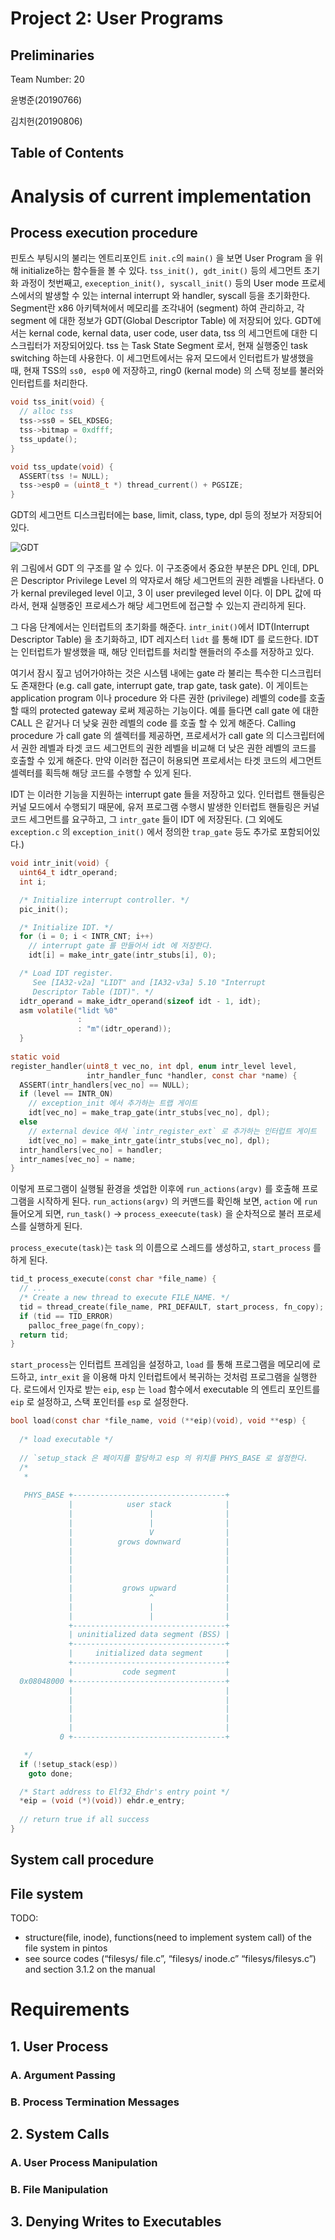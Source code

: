 # Project 2: User Programs

## Preliminaries

Team Number: 20

윤병준(20190766)

김치헌(20190806)

## Table of Contents

# Analysis of current implementation

## Process execution procedure
핀토스 부팅시의 불리는 엔트리포인트 `init.c`의 `main()` 을 보면 User Program 을 위해 initialize하는
함수들을 볼 수 있다. `tss_init(), gdt_init()` 등의 세그먼트 초기화 과정이 첫번째고, `exeception_init(),
syscall_init()` 등의 User mode 프로세스에서의 발생할 수 있는 internal interrupt 와 handler,
syscall 등을 초기화한다. Segment란 x86 아키텍쳐에서 메모리를 조각내어 (segment) 하여 관리하고, 각 segment 에 대한 정보가
GDT(Global Descriptor Table) 에 저장되어 있다. GDT에서는 kernal code, kernal data, user code, user data,
tss 의 세그먼트에 대한 디스크립터가 저장되어있다. tss 는 Task State Segment 로서, 현재 실행중인 task switching 하는데 사용한다.
이 세그먼트에서는 유저 모드에서 인터럽트가 발생했을 때, 현재 TSS의 `ss0, esp0` 에 저장하고, ring0 (kernal mode) 의
스택 정보를 불러와 인터럽트를 처리한다.

```c
void tss_init(void) {
  // alloc tss 
  tss->ss0 = SEL_KDSEG;
  tss->bitmap = 0xdfff;
  tss_update();
}

void tss_update(void) {
  ASSERT(tss != NULL);
  tss->esp0 = (uint8_t *) thread_current() + PGSIZE;
}
```

GDT의 세그먼트 디스크립터에는 base, limit, class, type, dpl 등의 정보가 저장되어있다.

![GDT](./asset/p2_seg_desc.png)

위 그림에서 GDT 의 구조를 알 수 있다. 이 구조중에서 중요한 부분은 DPL 인데, DPL 은 Descriptor Privilege Level 의 약자로서
해당 세그먼트의 권한 레벨을 나타낸다. 0 가 kernal previleged level 이고, 3 이 user previleged level 이다. 이 DPL
값에 따라서, 현재 실행중인 프로세스가 해당 세그먼트에 접근할 수 있는지 관리하게 된다.

그 다음 단계에서는 인터럽트의 초기화를 해준다. `intr_init()`에서 IDT(Interrupt Descriptor Table) 을 초기화하고,
IDT 레지스터 `lidt` 를 통해 IDT 를 로드한다. IDT 는 인터럽트가 발생했을 때, 해당 인터럽트를 처리할 핸들러의 주소를 저장하고 있다.

여기서 잠시 짚고 넘어가야하는 것은 시스템 내에는 gate 라 불리는 특수한 디스크립터도 존재한다 (e.g. call gate, interrupt gate,
trap gate, task gate). 이 게이트는 application program 이나 procedure 와 다른 권한 (privilege) 레벨의
code를 호출할 때의 protected gateway 로써 제공하는 기능이다. 예를 들다면 call gate 에 대한 CALL 은
같거나 더 낮읒 권한 레벨의 code 를 호출 할 수 있게 해준다. Calling procedure 가 call gate 의 셀렉터를 제공하면,
프로세서가 call gate 의 디스크립터에서 권한 레벨과 타겟 코드 세그먼트의 권한 레벨을 비교해 더 낮은 권한 레벨의 코드를 호출할 수 있게 해준다.
만약 이러한 접근이 허용되면 프로세서는 타겟 코드의 세그먼트 셀렉터를 획득해 해당 코드를 수행할 수 있게 된다.

IDT 는 이러한 기능을 지원하는 interrupt gate 들을 저장하고 있다. 인터럽트 핸들링은 커널 모드에서 수행되기 때문에,
유저 프로그램 수행시 발생한 인터럽트 핸들링은 커널 코드 세그먼트를 요구하고, 그 `intr_gate` 들이 IDT 에 저장된다. (그 외에도 
`exception.c` 의 `exception_init()` 에서 정의한 `trap_gate` 등도 추가로 포함되어있다.)
```c
void intr_init(void) {
  uint64_t idtr_operand;
  int i;

  /* Initialize interrupt controller. */
  pic_init();

  /* Initialize IDT. */
  for (i = 0; i < INTR_CNT; i++)
    // interrupt gate 를 만들어서 idt 에 저장한다.
    idt[i] = make_intr_gate(intr_stubs[i], 0);

  /* Load IDT register.
     See [IA32-v2a] "LIDT" and [IA32-v3a] 5.10 "Interrupt
     Descriptor Table (IDT)". */
  idtr_operand = make_idtr_operand(sizeof idt - 1, idt);
  asm volatile("lidt %0"
               :
               : "m"(idtr_operand));
  }
  
static void
register_handler(uint8_t vec_no, int dpl, enum intr_level level,
                 intr_handler_func *handler, const char *name) {
  ASSERT(intr_handlers[vec_no] == NULL);
  if (level == INTR_ON)
    // exception_init 에서 추가하는 트랩 게이트 
    idt[vec_no] = make_trap_gate(intr_stubs[vec_no], dpl);
  else
    // external device 에서 `intr_register_ext` 로 추가하는 인터럽트 게이트
    idt[vec_no] = make_intr_gate(intr_stubs[vec_no], dpl);
  intr_handlers[vec_no] = handler;
  intr_names[vec_no] = name;
}
```

이렇게 프로그램이 실행될 환경을 셋업한 이후에 `run_actions(argv)` 를 호출해 프로그램을 시작하게 된다. 
`run_actions(argv)` 의 커맨드를 확인해 보면, `action` 에 `run` 들어오게 되면, 
`run_task()` -> `process_exeecute(task)` 을 순차적으로 불러 프로세스를 실행하게 된다. 

`process_execute(task)`는 `task` 의 이름으로 스레드를 생성하고, `start_process` 를 하게 된다. 
```c
tid_t process_execute(const char *file_name) {
  // ...
  /* Create a new thread to execute FILE_NAME. */
  tid = thread_create(file_name, PRI_DEFAULT, start_process, fn_copy);
  if (tid == TID_ERROR)
    palloc_free_page(fn_copy);
  return tid;
}
```

`start_process`는 인터럽트 프레임을 설정하고, `load` 를 통해 프로그램을 메모리에 로드하고, `intr_exit` 을 이용해
마치 인터럽트에서 복귀하는 것처럼 프로그램을 실행한다. 로드에서 인자로 받는 `eip`, `esp` 는 `load` 함수에서 executable
의 엔트리 포인트를 `eip` 로 설정하고, 스택 포인터를 `esp` 로 설정한다. 

```c
bool load(const char *file_name, void (**eip)(void), void **esp) {
  
  /* load executable */
  
  // `setup_stack 은 페이지를 할당하고 esp 의 위치를 PHYS_BASE 로 설정한다.
  /*
   * 
 	
   PHYS_BASE +----------------------------------+
             |            user stack            |
             |                 |                |
             |                 |                |
             |                 V                |
             |          grows downward          |
             |                                  |
             |                                  |
             |                                  |
             |                                  |
             |           grows upward           |
             |                 ^                |
             |                 |                |
             |                 |                |
             +----------------------------------+
             | uninitialized data segment (BSS) |
             +----------------------------------+
             |     initialized data segment     |
             +----------------------------------+
             |           code segment           |
  0x08048000 +----------------------------------+
             |                                  |
             |                                  |
             |                                  |
             |                                  |
             |                                  |
           0 +----------------------------------+

   */
  if (!setup_stack(esp))
    goto done;

  /* Start address to Elf32_Ehdr's entry point */
  *eip = (void (*)(void)) ehdr.e_entry;
  
  // return true if all success
}
```



## System call procedure

## File system

TODO:

- structure(file, inode), functions(need to implement system call) of the file system in pintos
- see source codes (“filesys/ file.c”, “filesys/ inode.c” “filesys/filesys.c”) and section 3.1.2 on
  the manual

# Requirements

## 1. User Process

### A. Argument Passing

### B. Process Termination Messages

## 2. System Calls

### A. User Process Manipulation

### B. File Manipulation

## 3. Denying Writes to Executables
